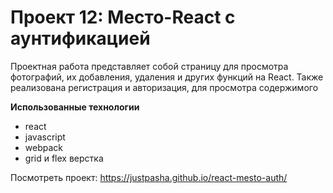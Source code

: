 # Проект 12: Место-React с аунтификацией

Проектная работа представляет собой
страницу для просмотра фотографий,
их добавления, удаления и других функций на React.
Также реализована регистрация и авторизация,
для просмотра содержимого

**Использованные технологии**

- react
- javascript
- webpack
- grid и flex верстка

Посмотреть проект: https://justpasha.github.io/react-mesto-auth/
